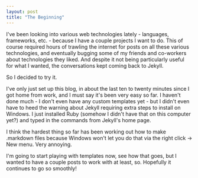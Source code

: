 ```yaml
---
layout: post
title: "The Beginning"
---
```

I've been looking into various web technologies lately - languages, frameworks, etc. - because I have a couple projects I want to do. This of course required hours of trawling the internet for posts on all these various technologies, and eventually bugging some of my friends and co-workers about technologies they liked. And despite it not being particularly useful for what I wanted, the conversations kept coming back to Jekyll.

So I decided to try it.

I've only just set up this blog, in about the last ten to twenty minutes since I got home from work, and I must say it's been very easy so far. I haven't done much - I don't even have any custom templates yet - but I didn't even have to heed the warning about Jekyll requiring extra steps to install on Windows.  I just installed Ruby (somehow I didn't have that on this computer yet?) and typed in the commands from Jekyll's home page.

I think the hardest thing so far has been working out how to make .markdown files because Windows won't let you do that via the right click -> New menu. Very annoying.

I'm going to start playing with templates now, see how that goes, but I wanted to have a couple posts to work with at least, so. Hopefully it continues to go so smoothly!